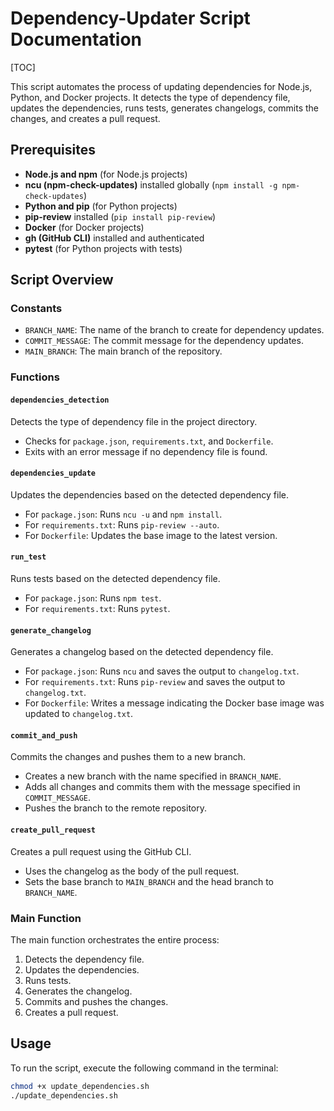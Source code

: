 # Dependency-Updater Script Documentation

[TOC]

This script automates the process of updating dependencies for Node.js, Python, and Docker projects. It detects the type of dependency file, updates the dependencies, runs tests, generates changelogs, commits the changes, and creates a pull request.

## Prerequisites

- **Node.js and npm** (for Node.js projects)
- **ncu (npm-check-updates)** installed globally (`npm install -g npm-check-updates`)
- **Python and pip** (for Python projects)
- **pip-review** installed (`pip install pip-review`)
- **Docker** (for Docker projects)
- **gh (GitHub CLI)** installed and authenticated
- **pytest** (for Python projects with tests)

## Script Overview

### Constants

- `BRANCH_NAME`: The name of the branch to create for dependency updates.
- `COMMIT_MESSAGE`: The commit message for the dependency updates.
- `MAIN_BRANCH`: The main branch of the repository.

### Functions

#### `dependencies_detection`

Detects the type of dependency file in the project directory.

- Checks for `package.json`, `requirements.txt`, and `Dockerfile`.
- Exits with an error message if no dependency file is found.

#### `dependencies_update`

Updates the dependencies based on the detected dependency file.

- For `package.json`: Runs `ncu -u` and `npm install`.
- For `requirements.txt`: Runs `pip-review --auto`.
- For `Dockerfile`: Updates the base image to the latest version.

#### `run_test`

Runs tests based on the detected dependency file.

- For `package.json`: Runs `npm test`.
- For `requirements.txt`: Runs `pytest`.

#### `generate_changelog`

Generates a changelog based on the detected dependency file.

- For `package.json`: Runs `ncu` and saves the output to `changelog.txt`.
- For `requirements.txt`: Runs `pip-review` and saves the output to `changelog.txt`.
- For `Dockerfile`: Writes a message indicating the Docker base image was updated to `changelog.txt`.

#### `commit_and_push`

Commits the changes and pushes them to a new branch.

- Creates a new branch with the name specified in `BRANCH_NAME`.
- Adds all changes and commits them with the message specified in `COMMIT_MESSAGE`.
- Pushes the branch to the remote repository.

#### `create_pull_request`

Creates a pull request using the GitHub CLI.

- Uses the changelog as the body of the pull request.
- Sets the base branch to `MAIN_BRANCH` and the head branch to `BRANCH_NAME`.

### Main Function

The main function orchestrates the entire process:

1. Detects the dependency file.
2. Updates the dependencies.
3. Runs tests.
4. Generates the changelog.
5. Commits and pushes the changes.
6. Creates a pull request.

## Usage

To run the script, execute the following command in the terminal:

```sh
chmod +x update_dependencies.sh
./update_dependencies.sh

